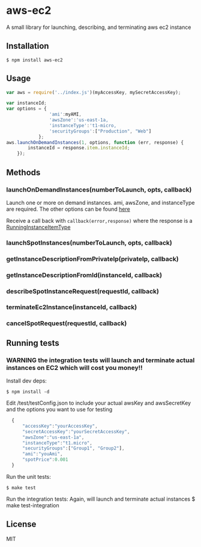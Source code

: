 # aws-ec2

  A small library for launching, describing, and terminating aws ec2 instance

## Installation

    $ npm install aws-ec2

## Usage


```js
var aws = require('../index.js')(myAccessKey, mySecretAccessKey);

var instanceId;
var options = {
                'ami':myAMI,
	            'awsZone':'us-east-1a,
	            'instanceType':'t1-micro,
			    'securityGroups':["Production", "Web"]
		    };
aws.launchOnDemandInstances(1, options, function (err, response) {
        instanceId = response.item.instanceId;
    });

```

## Methods

### launchOnDemandInstances(numberToLaunch, opts, callback)
Launch one or more on demand instances.
ami, awsZone, and instanceType are required. The other options can be found [here](http://docs.amazonwebservices.com/AWSEC2/latest/APIReference/ApiReference-query-RunInstances.html)

Receive a call back with ```callback(error,response)``` where the response is a [RunningInstanceItemType](http://docs.amazonwebservices.com/AWSEC2/latest/APIReference/ApiReference-ItemType-RunningInstancesItemType.html)

### launchSpotInstances(numberToLaunch, opts, callback)
### getInstanceDescriptionFromPrivateIp(privateIp, callback)
### getInstanceDescriptionFromId(instanceId, callback)
### describeSpotInstanceRequest(requestId, callback)
### terminateEc2Instance(instanceId, callback)
### cancelSpotRequest(requestId, callback)



## Running tests
### WARNING the integration tests will launch and terminate actual instances on EC2 which will cost you money!!
  Install dev deps:

    $ npm install -d

  Edit /test/testConfig.json to include your actual awsKey and awsSecretKey and the options you want to use for testing

```js
  {
      "accessKey":"yourAccessKey",
      "secretAccessKey":"yourSecretAccessKey",
      "awsZone":"us-east-1a",
      "instanceType":"t1.micro",
      "securityGroups":["Group1", "Group2"],
      "ami":"youAmi",
      "spotPrice":0.001
  }
```

  Run the unit tests:

    $ make test

  Run the integration tests:
  Again, will launch and terminate actual instances
    $ make test-integration

## License

MIT